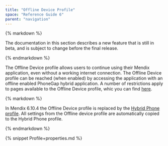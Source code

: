 ```yaml
---
title: "Offline Device Profile"
space: "Reference Guide 6"
parent: "navigation"
---
```

<div class="alert alert-warning">{% markdown %}

The documentation in this section describes a new feature that is still in beta, and is subject to change before the final release.

{% endmarkdown %}</div>

The Offline Device profile allows users to continue using their Mendix application, even without a working internet connection. The Offline Device profile can be reached (when enabled) by accessing the application with an offline enabled PhoneGap hybrid application. A number of restrictions apply to pages available to the Offline Device profile, whic you can find [here](offline).

<div class="alert alert-info">{% markdown %}

In Mendix 6.10.4 the Offline Device profile is replaced by the [Hybrid Phone profile](hybrid-phone-profile). All settings from the Offline device profile are automatically copied to the Hybrid Phone profile.

{% endmarkdown %}</div>

{% snippet Profile+properties.md %}
